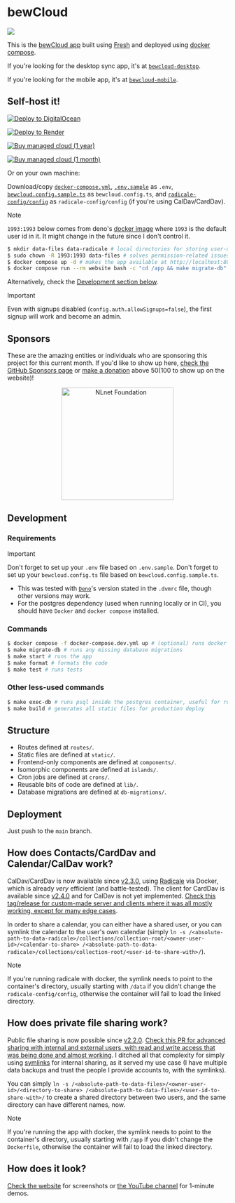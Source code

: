 # bewCloud

[![](https://github.com/bewcloud/bewcloud/workflows/Run%20Tests/badge.svg)](https://github.com/bewcloud/bewcloud/actions?workflow=Run+Tests)

This is the [bewCloud app](https://bewcloud.com) built using [Fresh](https://fresh.deno.dev) and deployed using [docker compose](https://docs.docker.com/compose/).

If you're looking for the desktop sync app, it's at [`bewcloud-desktop`](https://github.com/bewcloud/bewcloud-desktop).

If you're looking for the mobile app, it's at [`bewcloud-mobile`](https://github.com/bewcloud/bewcloud-mobile).

## Self-host it!

[![Deploy to DigitalOcean](https://www.deploytodo.com/do-btn-blue.svg)](https://cloud.digitalocean.com/apps/new?repo=https://github.com/bewcloud/bewcloud)

[![Deploy to Render](https://render.com/images/deploy-to-render-button.svg)](https://render.com/deploy?repo=https://github.com/bewcloud/bewcloud)

[![Buy managed cloud (1 year)](https://img.shields.io/badge/Buy%20managed%20cloud%20(1%20year)-51a4fb?style=for-the-badge)](https://buy.stripe.com/eVa01HgQk0Ap0eseVz)

[![Buy managed cloud (1 month)](https://img.shields.io/badge/Buy%20managed%20cloud%20(1%20month)-51a4fb?style=for-the-badge)](https://buy.stripe.com/fZu8wOb5RfIydj56FA1gs0J)

Or on your own machine:

Download/copy [`docker-compose.yml`](/docker-compose.yml), [`.env.sample`](/.env.sample) as `.env`, [`bewcloud.config.sample.ts`](/bewcloud.config.sample.ts) as `bewcloud.config.ts`, and [`radicale-config/config`](/radicale-config/config) as `radicale-config/config` (if you're using CalDav/CardDav).

> [!NOTE]
> `1993:1993` below comes from deno's [docker image](https://github.com/denoland/deno_docker/blob/2abfe921484bdc79d11c7187a9d7b59537457c31/ubuntu.dockerfile#L20-L22) where `1993` is the default user id in it. It might change in the future since I don't control it.

```sh
$ mkdir data-files data-radicale # local directories for storing user-uploaded files and radicale data
$ sudo chown -R 1993:1993 data-files # solves permission-related issues in the container with uploading files
$ docker compose up -d # makes the app available at http://localhost:8000
$ docker compose run --rm website bash -c "cd /app && make migrate-db" # initializes/updates the database (only needs to be executed the first time and on any data updates)
```

Alternatively, check the [Development section below](#development).

> [!IMPORTANT]
> Even with signups disabled (`config.auth.allowSignups=false`), the first signup will work and become an admin.

## Sponsors

These are the amazing entities or individuals who are sponsoring this project for this current month. If you'd like to show up here, [check the GitHub Sponsors page](https://github.com/sponsors/bewcloud) or [make a donation](https://donate.stripe.com/bIYeWBbw00Ape5iaFi) above $50 ($100 to show up on the website)!

<p align="center" width="100%">
  <a href="https://nlnet.nl/project/bewCloud/" title="NLnet Foundation">
    <img src="https://nlnet.nl/logo/banner.svg" alt="NLnet Foundation" width="256" />
  </a>
</p>

## Development

### Requirements

> [!IMPORTANT]
> Don't forget to set up your `.env` file based on `.env.sample`.
> Don't forget to set up your `bewcloud.config.ts` file based on `bewcloud.config.sample.ts`.

- This was tested with [`Deno`](https://deno.land)'s version stated in the `.dvmrc` file, though other versions may work.
- For the postgres dependency (used when running locally or in CI), you should have `Docker` and `docker compose` installed.

### Commands

```sh
$ docker compose -f docker-compose.dev.yml up # (optional) runs docker with postgres, locally
$ make migrate-db # runs any missing database migrations
$ make start # runs the app
$ make format # formats the code
$ make test # runs tests
```

### Other less-used commands

```sh
$ make exec-db # runs psql inside the postgres container, useful for running direct development queries like `DROP DATABASE "bewcloud"; CREATE DATABASE "bewcloud";`
$ make build # generates all static files for production deploy
```

## Structure

- Routes defined at `routes/`.
- Static files are defined at `static/`.
- Frontend-only components are defined at `components/`.
- Isomorphic components are defined at `islands/`.
- Cron jobs are defined at `crons/`.
- Reusable bits of code are defined at `lib/`.
- Database migrations are defined at `db-migrations/`.

## Deployment

Just push to the `main` branch.

## How does Contacts/CardDav and Calendar/CalDav work?

CalDav/CardDav is now available since [v2.3.0](https://github.com/bewcloud/bewcloud/releases/tag/v2.3.0), using [Radicale](https://radicale.org/v3.html) via Docker, which is already _very_ efficient (and battle-tested). The client for CardDav is available since [v2.4.0](https://github.com/bewcloud/bewcloud/releases/tag/v2.3.0) and for CalDav is not yet implemented. [Check this tag/release for custom-made server and clients where it was all mostly working, except for many edge cases](https://github.com/bewcloud/bewcloud/releases/tag/v0.0.1-self-made-carddav-caldav).

In order to share a calendar, you can either have a shared user, or you can symlink the calendar to the user's own calendar (simply `ln -s /<absolute-path-to-data-radicale>/collections/collection-root/<owner-user-id>/<calendar-to-share> /<absolute-path-to-data-radicale>/collections/collection-root/<user-id-to-share-with>/`).

> [!NOTE]
> If you're running radicale with docker, the symlink needs to point to the container's directory, usually starting with `/data` if you didn't change the `radicale-config/config`, otherwise the container will fail to load the linked directory.

## How does private file sharing work?

Public file sharing is now possible since [v2.2.0](https://github.com/bewcloud/bewcloud/releases/tag/v2.2.0). [Check this PR for advanced sharing with internal and external users, with read and write access that was being done and almost working](https://github.com/bewcloud/bewcloud/pull/4). I ditched all that complexity for simply using [symlinks](https://en.wikipedia.org/wiki/Symbolic_link) for internal sharing, as it served my use case (I have multiple data backups and trust the people I provide accounts to, with the symlinks).

You can simply `ln -s /<absolute-path-to-data-files>/<owner-user-id>/<directory-to-share> /<absolute-path-to-data-files>/<user-id-to-share-with>/` to create a shared directory between two users, and the same directory can have different names, now.

> [!NOTE]
> If you're running the app with docker, the symlink needs to point to the container's directory, usually starting with `/app` if you didn't change the `Dockerfile`, otherwise the container will fail to load the linked directory.

## How does it look?

[Check the website](https://bewcloud.com) for screenshots or [the YouTube channel](https://www.youtube.com/@bewCloud) for 1-minute demos.
